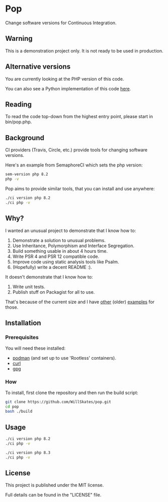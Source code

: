 # Pop

Change software versions for Continuous Integration.

## Warning

This is a demonstration project only. It is not ready to be used in production.

## Alternative versions

You are currently looking at the PHP version of this code.

You can also see a Python implementation of this code [here](https://github.com/WillSkates/pop/blob/py3).

## Reading

To read the code top-down from the highest entry point, please start in bin/pop.php.

## Background

CI providers (Travis, Circle, etc.) provide tools for changing software versions.

Here's an example from SemaphoreCI which sets the php version:

```bash
sem-version php 8.2
php -v
```

Pop aims to provide similar tools, that you can install and use anywhere:

```bash
./ci version php 8.2
./ci php -v
```

## Why?

I wanted an unusual project to demonstrate that I know how to:

1. Demonstrate a solution to unusual problems.
2. Use Inheritance, Polymorphism and Interface Segregation.
3. Build something usable in about 4 hours time.
4. Write PSR 4 and PSR 12 compatible code.
5. Improve code using static analysis tools like Psalm.
6. (Hopefully) write a decent README :).

It doesn't demonstrate that I know how to:

1. Write unit tests.
2. Publish stuff on Packagist for all to use.

That's because of the current size and I have [other](https://github.com/WillSkates/Translator) (older) [examples](https://github.com/WillSkates/Quizzes) for those.

## Installation

### Prerequisites

You will need these installed:

- [podman](https://podman.io/) (and set up to use 'Rootless' containers).
- [curl](https://curl.se/)
- [gpg](https://gnupg.org/)

### How

To install, first clone the repository and then run the build script:

```bash
git clone https://github.com/WillSkates/pop.git
cd pop
bash ./build
```

## Usage

```bash
./ci version php 8.2
./ci php -v

./ci version php 8.3
./ci php -v
```

## License

This project is published under the MIT license.

Full details can be found in the "LICENSE" file.
